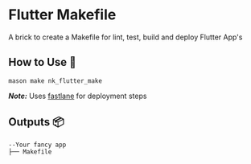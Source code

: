 # Flutter Makefile

A brick to create a Makefile for lint, test, build and deploy Flutter App's

## How to Use 🚀

```
mason make nk_flutter_make
```

***Note:*** Uses [fastlane](https://fastlane.tools) for deployment steps

## Outputs 📦

```
--Your fancy app
├── Makefile
```
